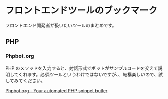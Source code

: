 # フロントエンドツールのブックマーク

フロントエンド開発者が扱いたいツールのまとめです。

## PHP

### Phpbot.org

PHP のメソッドを入力すると、対話形式でボットがサンプルコードを交えて説明してくれます。必須ツールというわけではないですが、、結構楽しいので、試してみてください。

[Phpbot.org - Your automated PHP snippet butler](https://www.phpbot.org/)
